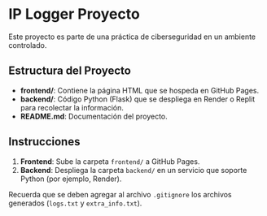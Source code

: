# IP Logger Proyecto

Este proyecto es parte de una práctica de ciberseguridad en un ambiente controlado.

## Estructura del Proyecto

- **frontend/**: Contiene la página HTML que se hospeda en GitHub Pages.
- **backend/**: Código Python (Flask) que se despliega en Render o Replit para recolectar la información.
- **README.md**: Documentación del proyecto.

## Instrucciones

1. **Frontend**: Sube la carpeta `frontend/` a GitHub Pages.
2. **Backend**: Despliega la carpeta `backend/` en un servicio que soporte Python (por ejemplo, Render).

Recuerda que se deben agregar al archivo `.gitignore` los archivos generados (`logs.txt` y `extra_info.txt`).
